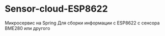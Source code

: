 # Sensor-cloud-ESP8622
Микросервис на Spring Для сборки информации с ESP8622 с сенсора BME280 или другого
